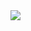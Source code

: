 <img src="https://images.pexels.com/photos/206359/pexels-photo-206359.jpeg?cs=srgb&dl=beautiful-calm-clouds-206359.jpg&fm=jpg" />
